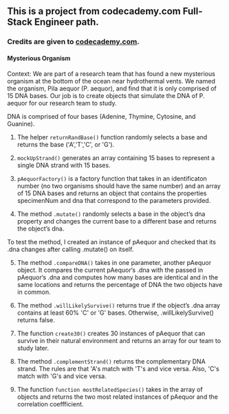 ## This is a project from codecademy.com Full-Stack Engineer path.

### Credits are given to [codecademy.com](https://codecademy.com).

#### Mysterious Organism

Context: We are part of a research team that has found a new mysterious organism at the bottom of the ocean near hydrothermal vents. We named the organism, Pila aequor (P. aequor), and find that it is only comprised of 15 DNA bases. Our job is to create objects that simulate the DNA of P. aequor for our research team to study.

DNA is comprised of four bases (Adenine, Thymine, Cytosine, and Guanine). 
1. The helper `returnRandBase()` function randomly selects a base and returns the base ('A','T','C', or 'G').

2. `mockUpStrand()` generates an array containing 15 bases to represent a single DNA strand with 15 bases.

3. `pAequorFactory()` is a factory function that takes in an identificaton number (no two organisms should have the same number) and an array of 15 DNA bases and returns an object that contains the properties specimenNum and dna that correspond to the parameters provided.

4. The method `.mutate()` randomly selects a base in the object’s dna property and changes the current base to a different base and returns the object’s dna.

To test the method, I created an instance of pAequor and checked that its .dna changes after calling .mutate() on itself.

5. The method `.compareDNA()` takes in one parameter, another pAequor object.
It compares the current pAequor‘s .dna with the passed in pAequor‘s .dna and computes how many bases are identical and in the same locations and returns the percentage of DNA the two objects have in common.

6. The method `.willLikelySurvive()` returns true if the object’s .dna array contains at least 60% 'C' or 'G' bases. Otherwise, .willLikelySurvive() returns false.

7. The function `create30()` creates 30 instances of pAequor that can survive in their natural environment and returns an array for our team to study later.

8. The method `.complementStrand()` returns the complementary DNA strand. The rules are that 'A's match with 'T's and vice versa. Also, 'C's match with 'G's and vice versa. 

9. The function `function mostRelatedSpecies()` takes in the array of objects and returns the two most related instances of pAequor and the correlation coeffficient.